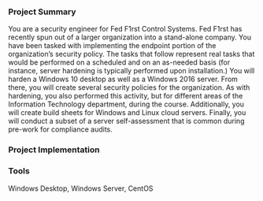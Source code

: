 ### Project Summary <br>
You are a security engineer for Fed F1rst Control Systems. Fed F1rst has recently spun out of a larger organization into a stand-alone company. You have been tasked with implementing the endpoint portion of the organization’s security policy.
The tasks that follow represent real tasks that would be performed on a scheduled and on an as-needed basis (for instance, server hardening is typically performed upon installation.) 
You will harden a Windows 10 desktop as well as a Windows 2016 server. From there, you will create several security policies for the organization. As with hardening, you also performed this activity, but for different areas of the Information Technology department, during the course. Additionally, you will create build sheets for Windows and Linux cloud servers. Finally, you will conduct a subset of a server self-assessment that is common during pre-work for compliance audits.

### Project Implementation <br>


### Tools <br>
Windows Desktop, Windows Server, CentOS


